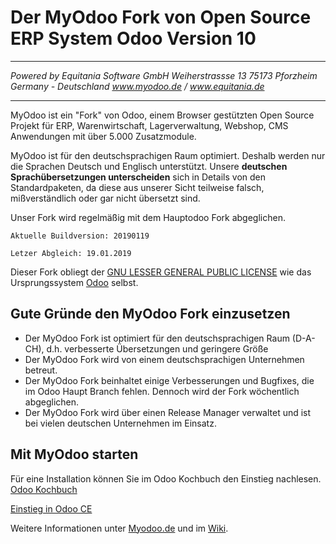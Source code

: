 # Der MyOdoo Fork von Open Source ERP System Odoo Version 10
----
*Powered by*
*Equitania Software GmbH*
*Weiherstrassse 13*
*75173 Pforzheim*
*Germany - Deutschland*
*www.myodoo.de / www.equitania.de*

----


MyOdoo ist ein "Fork" von Odoo, einem Browser gestützten Open Source Projekt für ERP, Warenwirtschaft, Lagerverwaltung, Webshop, CMS Anwendungen mit über 5.000 Zusatzmodule.

MyOdoo ist für den deutschsprachigen Raum optimiert. Deshalb werden nur die Sprachen Deutsch und Englisch unterstützt.
Unsere **deutschen Sprachübersetzungen unterscheiden** sich in Details von den Standardpaketen, da diese aus unserer Sicht teilweise falsch, mißverständlich oder gar nicht übersetzt sind.

Unser Fork wird regelmäßig mit dem Hauptodoo Fork abgeglichen.

`Aktuelle Buildversion: 20190119`

`Letzer Abgleich: 19.01.2019`

Dieser Fork obliegt der <a href="https://de.wikipedia.org/wiki/GNU_Lesser_General_Public_License">GNU LESSER GENERAL PUBLIC LICENSE</a> wie das Ursprungssystem <a href="https://www.odoo.com">Odoo</a> selbst.

## Gute Gründe den MyOdoo Fork einzusetzen

- Der MyOdoo Fork ist optimiert für den deutschsprachigen Raum (D-A-CH), d.h. verbesserte Übersetzungen und geringere Größe
- Der MyOdoo Fork wird von einem deutschsprachigen Unternehmen betreut.
- Der MyOdoo Fork beinhaltet einige Verbesserungen und Bugfixes, die im Odoo Haupt Branch fehlen. Dennoch wird der Fork wöchentlich abgeglichen.
- Der MyOdoo Fork wird über einen Release Manager verwaltet und ist bei vielen deutschen Unternehmen im Einsatz.


Mit MyOdoo starten
-------------------------
Für eine Installation können Sie im Odoo Kochbuch den Einstieg nachlesen.
[Odoo Kochbuch](https://leanpub.com/odoo-kochbuch/read_sample)  
  
[Einstieg in Odoo CE](https://leanpub.com/odoo-ce/read_sample)  
  
Weitere Informationen unter [Myodoo.de](https://www.myodoo.de) und im [Wiki](https://equitania.atlassian.net/wiki/spaces/MW/overview).
